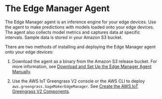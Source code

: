 # The Edge Manager Agent<a name="edge-device-fleet-about"></a>

The Edge Manager agent is an inference engine for your edge devices\. Use the agent to make predictions with models loaded onto your edge devices\. The agent also collects model metrics and captures data at specific intervals\. Sample data is stored in your Amazon S3 bucket\.

There are two methods of installing and deploying the Edge Manager agent onto your edge devices:

1. Download the agent as a binary from the Amazon S3 release bucket\. For more information, see [Download and Set Up the Edge Manager Agent Manually](edge-device-fleet-manual.md)\.

1. Use the AWS IoT Greengrass V2 console or the AWS CLI to deploy `aws.greengrass.SageMakerEdgeManager`\. See [Create the AWS IoT Greengrass V2 Components](edge-greengrass-custom-component.md)\.